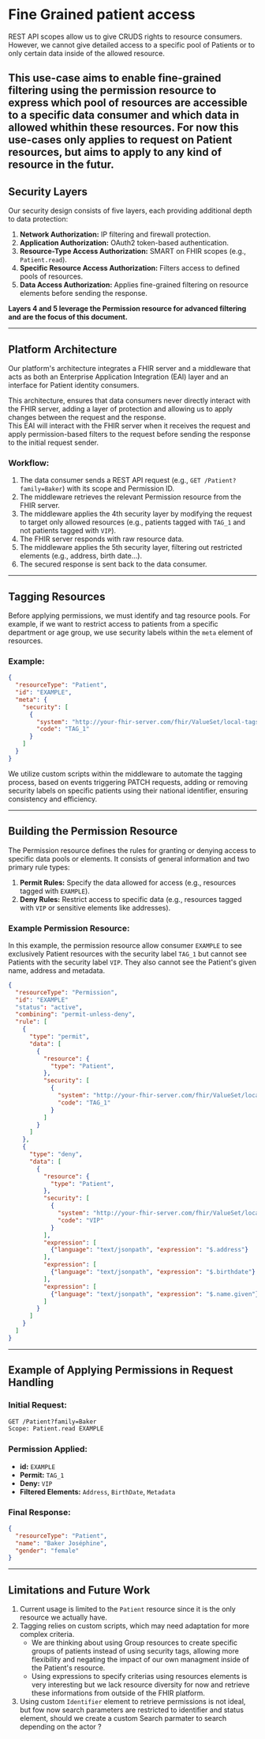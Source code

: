 # Fine Grained patient access


<div markdown="1" class="dragon">

REST API scopes allow us to give CRUDS rights to resource consumers.
However, we cannot give detailed access to a specific pool of Patients or to only certain data inside of the allowed resource.

This use-case aims to enable fine-grained filtering using the permission resource to express which pool of resources are accessible to a specific data consumer and which data in allowed whithin these resources.
For now this use-cases only applies to request on Patient resources, but aims to apply to any kind of resource in the futur.
---
</div>

## Security Layers
Our security design consists of five layers, each providing additional depth to data protection:

1. **Network Authorization:** IP filtering and firewall protection.
2. **Application Authorization:** OAuth2 token-based authentication.
3. **Resource-Type Access Authorization:** SMART on FHIR scopes (e.g., `Patient.read`).
4. **Specific Resource Access Authorization:** Filters access to defined pools of resources.
5. **Data Access Authorization:** Applies fine-grained filtering on resource elements before sending the response.

**Layers 4 and 5 leverage the Permission resource for advanced filtering and are the focus of this document.**

---

## Platform Architecture
Our platform's architecture integrates a FHIR server and a middleware that acts as both an Enterprise Application Integration (EAI) layer and an interface for Patient identity consumers.

This architecture, ensures that data consumers never directly interact with the FHIR server, adding a layer of protection and allowing us to apply changes between the request and the response.  
This EAI will interact with the FHIR server when it receives the request and apply permission-based filters to the request before sending the response to the initial request sender.

### Workflow:
1. The data consumer sends a REST API request (e.g., `GET /Patient?family=Baker`) with its scope and Permission ID.
2. The middleware retrieves the relevant Permission resource from the FHIR server.
3. The middleware applies the 4th security layer by modifying the request to target only allowed resources (e.g., patients tagged with `TAG_1` and not patients tagged with `VIP`).
4. The FHIR server responds with raw resource data.
5. The middleware applies the 5th security layer, filtering out restricted elements (e.g., address, birth date...).
6. The secured response is sent back to the data consumer.

---

## Tagging Resources
Before applying permissions, we must identify and tag resource pools. 
For example, if we want to restrict access to patients from a specific department or age group, we use security labels within the `meta` element of resources.

### Example:
```json
{
  "resourceType": "Patient",
  "id": "EXAMPLE",
  "meta": {
    "security": [
      {
        "system": "http://your-fhir-server.com/fhir/ValueSet/local-tags",
        "code": "TAG_1"
      }
    ]
  }
}
```

We utilize custom scripts within the middleware to automate the tagging process, based on events triggering PATCH requests, adding or removing security labels on specific patients using their national identifier, ensuring consistency and efficiency.

---

## Building the Permission Resource
The Permission resource defines the rules for granting or denying access to specific data pools or elements. It consists of general information and two primary rule types:

1. **Permit Rules:** Specify the data allowed for access (e.g., resources tagged with `EXAMPLE`).
2. **Deny Rules:** Restrict access to specific data (e.g., resources tagged with `VIP` or sensitive elements like addresses).

### Example Permission Resource:

In this example, the permission resource allow consumer `EXAMPLE` to see exclusively Patient resources with the security label `TAG_1` but cannot see Patients with the security label `VIP`. They also cannot see the Patient's given name, address and metadata.

```json
{
  "resourceType": "Permission",
  "id": "EXAMPLE"
  "status": "active",
  "combining": "permit-unless-deny",
  "rule": [
    {
      "type": "permit",
      "data": [
        {
          "resource": {
            "type": "Patient",
          },
          "security": [
            {
              "system": "http://your-fhir-server.com/fhir/ValueSet/local-tags", 
              "code": "TAG_1"
            }
          ]
        }
      ]
    },
    {
      "type": "deny",
      "data": [
        {
          "resource": {
            "type": "Patient",
          },
          "security": [
            {
              "system": "http://your-fhir-server.com/fhir/ValueSet/local-tags", 
              "code": "VIP"
            }
          ],
          "expression": [
            {"language": "text/jsonpath", "expression": "$.address"}
          ],
          "expression": [
            {"language": "text/jsonpath", "expression": "$.birthdate"}
          ],
          "expression": [
            {"language": "text/jsonpath", "expression": "$.name.given"}
          ]
        }
      ]
    }
  ]
}
```

---


## Example of Applying Permissions in Request Handling

### Initial Request:
```rest
GET /Patient?family=Baker
Scope: Patient.read EXAMPLE
```
### Permission Applied:
- **id:** `EXAMPLE`
- **Permit:** `TAG_1`
- **Deny:** `VIP`
- **Filtered Elements:** `Address`, `BirthDate`, `Metadata`

### Final Response:
```json
{
  "resourceType": "Patient",
  "name": "Baker Joséphine",
  "gender": "female"
}
```

---

## Limitations and Future Work
1. Current usage is limited to the `Patient` resource since it is the only resource we actually have.
2. Tagging relies on custom scripts, which may need adaptation for more complex criteria.
    - We are thinking about using Group resources to create specific groups of patients instead of using security tags, allowing more flexibility and negating the impact of our own managment inside of the Patient's resource.
    - Using expressions to specify criterias using resources elements is very interesting but we lack resource diversity for now and retrieve these informations from outside of the FHIR platform.
3. Using custom `Identifier` element to retrieve permissions is not ideal, but fow now search parameters are restricted to identifier and status element, should we create a custom Search parmater to search depending on the actor ?

